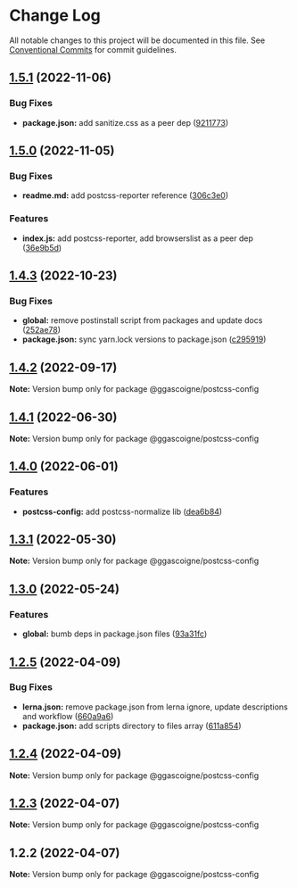 # Change Log

All notable changes to this project will be documented in this file.
See [Conventional Commits](https://conventionalcommits.org) for commit guidelines.

## [1.5.1](https://github.com/ggascoigne/shareable-configs/compare/@ggascoigne/postcss-config@1.5.0...@ggascoigne/postcss-config@1.5.1) (2022-11-06)

### Bug Fixes

- **package.json:** add sanitize.css as a peer dep ([9211773](https://github.com/ggascoigne/shareable-configs/commit/9211773a098fe4c9ad8de1aea0fe88dac29e7016))

## [1.5.0](https://github.com/ggascoigne/shareable-configs/compare/@ggascoigne/postcss-config@1.4.3...@ggascoigne/postcss-config@1.5.0) (2022-11-05)

### Bug Fixes

- **readme.md:** add postcss-reporter reference ([306c3e0](https://github.com/ggascoigne/shareable-configs/commit/306c3e07a16056408f455f1f82029f4f37aa822c))

### Features

- **index.js:** add postcss-reporter, add browserslist as a peer dep ([36e9b5d](https://github.com/ggascoigne/shareable-configs/commit/36e9b5df30cabb673332afe4b54369d7a8efd5f1))

## [1.4.3](https://github.com/ggascoigne/shareable-configs/compare/@ggascoigne/postcss-config@1.4.2...@ggascoigne/postcss-config@1.4.3) (2022-10-23)

### Bug Fixes

- **global:** remove postinstall script from packages and update docs ([252ae78](https://github.com/ggascoigne/shareable-configs/commit/252ae787ec89902f130ee28d2af63255fdfabb4d))
- **package.json:** sync yarn.lock versions to package.json ([c295919](https://github.com/ggascoigne/shareable-configs/commit/c295919e8cd1fbbd7965fe67d0188e0d657b6427))

## [1.4.2](https://github.com/ggascoigne/shareable-configs/compare/@ggascoigne/postcss-config@1.4.1...@ggascoigne/postcss-config@1.4.2) (2022-09-17)

**Note:** Version bump only for package @ggascoigne/postcss-config

## [1.4.1](https://github.com/ggascoigne/shareable-configs/compare/@ggascoigne/postcss-config@1.4.0...@ggascoigne/postcss-config@1.4.1) (2022-06-30)

**Note:** Version bump only for package @ggascoigne/postcss-config

## [1.4.0](https://github.com/ggascoigne/shareable-configs/compare/@ggascoigne/postcss-config@1.3.1...@ggascoigne/postcss-config@1.4.0) (2022-06-01)

### Features

- **postcss-config:** add postcss-normalize lib ([dea6b84](https://github.com/ggascoigne/shareable-configs/commit/dea6b843506c556129c80658a5046a75e1bad38e))

## [1.3.1](https://github.com/ggascoigne/shareable-configs/compare/@ggascoigne/postcss-config@1.3.0...@ggascoigne/postcss-config@1.3.1) (2022-05-30)

**Note:** Version bump only for package @ggascoigne/postcss-config

## [1.3.0](https://github.com/ggascoigne/shareable-configs/compare/@ggascoigne/postcss-config@1.2.5...@ggascoigne/postcss-config@1.3.0) (2022-05-24)

### Features

- **global:** bumb deps in package.json files ([93a31fc](https://github.com/ggascoigne/shareable-configs/commit/93a31fc22c3fa646b0b037af65193a0ef1a3a1c6))

## [1.2.5](https://github.com/ggascoigne/shareable-configs/compare/@ggascoigne/postcss-config@1.2.4...@ggascoigne/postcss-config@1.2.5) (2022-04-09)

### Bug Fixes

- **lerna.json:** remove package.json from lerna ignore, update descriptions and workflow ([660a9a6](https://github.com/ggascoigne/shareable-configs/commit/660a9a60858863dca1d4b87cb0a3c49ffd2186b6))
- **package.json:** add scripts directory to files array ([611a854](https://github.com/ggascoigne/shareable-configs/commit/611a8546f5c398404e5f226d61b5b42939944cc9))

## [1.2.4](https://github.com/ggascoigne/shareable-configs/compare/@ggascoigne/postcss-config@1.2.3...@ggascoigne/postcss-config@1.2.4) (2022-04-09)

**Note:** Version bump only for package @ggascoigne/postcss-config

## [1.2.3](https://github.com/ggascoigne/shareable-configs/compare/@ggascoigne/postcss-config@1.2.2...@ggascoigne/postcss-config@1.2.3) (2022-04-07)

**Note:** Version bump only for package @ggascoigne/postcss-config

## 1.2.2 (2022-04-07)

**Note:** Version bump only for package @ggascoigne/postcss-config
